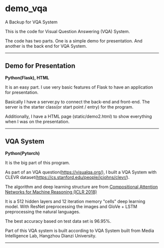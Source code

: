 # demo_vqa
A Backup for VQA System


This is the code for Visual Question Answering (VQA) System.

The code has two parts. One is a simple demo for presentation. And another is the back end for VQA System.

-------------------

## Demo for Presentation
__Python(Flask), HTML__

It is an easy part. I use very basic features of Flask to have an application for presentation.

Basically I have a server.py to connect the back-end and front-end. The server is the starter class(or start point / entry) for the program.

Additionally, I have a HTML page (static/demo2.html) to show everything when I was on the presentation.

--------------------

## VQA System
__Python(Pytorch)__

It is the big part of this program. 

As part of an VQA question(https://visualqa.org/), I built a VQA System with CLEVR dataset(https://cs.stanford.edu/people/jcjohns/clevr/). 

The algorithm and deep learning structure are from [Compositional Attention Networks for Machine Reasoning (ICLR 2018)](https://arxiv.org/pdf/1803.03067.pdf)

It is a 512 hidden layers and 12 iteration memory "cells" deep learning model. With ResNet preprocessing the images and GloVe + LSTM preprocessing the natural languages. 

The best accuracy based on test data set is 96.95%.

Part of this VQA system is built according to VQA System built from Media Intelligence Lab, Hangzhou Dianzi University.


------------------------
